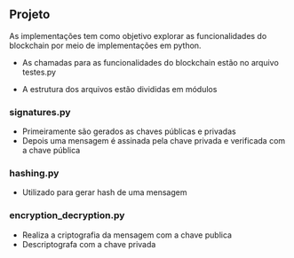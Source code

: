 

## Projeto

As implementações tem como objetivo explorar as funcionalidades do blockchain por meio de implementações em python.

- As chamadas para as funcionalidades do blockchain estão no arquivo testes.py

- A estrutura dos arquivos estão divididas em módulos


### signatures.py
 - Primeiramente são gerados as chaves públicas e privadas
 - Depois uma mensagem é assinada pela chave privada e verificada com a chave pública
  
### hashing.py
 - Utilizado para gerar hash de uma mensagem

  
### encryption_decryption.py
 - Realiza a criptografia da mensagem com a chave publica 
 - Descriptografa com a chave privada